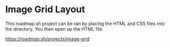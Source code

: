 
# Image Grid Layout

This roadmap.sh project can be ran by  placing the HTML and CSS files into the directory. You then open up the HTML file.

https://roadmap.sh/projects/image-grid
